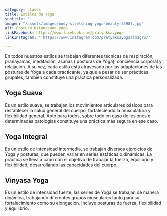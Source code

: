 ```yaml
---
category: clases
title: Estilos de Yoga
subtitle: ''
imagen: "/assets/images/body-stretching-yoga-beauty-35987.jpg"
alt: Postura Uttanasana yoga
linkFacebook: https://www.facebook.com/pratyaksa.yoga
linkInstagram: " https://www.instagram.com/pratyaksayogaalmagro/"

---
```

En todos nuestros estilos se trabajan diferentes técnicas de respiración, pranayamas, meditación, asanas ( posturas de Yoga), conciencia corporal y relajación. A su vez, cada estilo está atravesado por las adaptaciones de las posturas de Yoga a cada practicante, ya que a pesar de ser prácticas grupales, también constituye una práctica personalizada. 

## Yoga Suave

Es un estilo suave, se trabajan los movimientos articulares básicos para restablecer la salud general del cuerpo, fortaleciendo la musculatura y flexibilidad general. Apto para todos, sobre todo en caso de lesiones o determinadas patologías constituye una práctica más segura en ese caso. 

## Yoga Integral 

Es un estilo de intensidad intermedia, se trabajan diversos ejercicios de Yoga y posturas, que pueden variar en series estáticas o dinámicas. La práctica se lleva a cabo con el objetivo de trabajar la fuerza, equilibrio y flexibilidad; desarrollando las capacidades del cuerpo.

## Vinyasa Yoga

Es un estilo de intensidad fuerte, las series de Yoga se trabajan de manera dinámica, trabajando diferentes grupos musculares tanto para su fortalecimiento como su elongación. Incluye posturas de fuerza, flexibilidad y equilibrio.